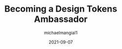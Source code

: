 ---
author: michaelmangial1
date: 2021-09-07
permalink: false
publisher: specifyapp
tags:
  - design-tokens
target_url: https://specifyapp.com/blog/becoming-a-design-tokens-ambassador
title: Becoming a Design Tokens Ambassador
---